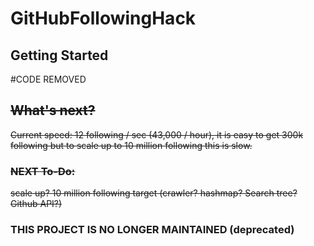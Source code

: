 # GitHubFollowingHack


## Getting Started

#CODE REMOVED

## ~~What's next?~~
~~Current speed: 12 following / sec (43,000 / hour), it is easy to get 300k following but to scale up to 10 million following this is slow.~~


### ~~NEXT To-Do:~~
~~scale up? 10 million following target (crawler? hashmap? Search tree? Github API?)~~


### THIS PROJECT IS NO LONGER MAINTAINED (deprecated)
